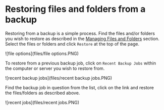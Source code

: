 # Restoring files and folders from a backup

Restoring from a backup is a simple process.  Find the files and/or folders you wish to restore as described in the [Managing Files and Folders](https://docs.ukfast.co.uk/FASTcloudbackup/Managingfilesandfolders.html) section.  Select the files or folders and click `Restore` at the top of the page.

![file options](files/file options.PNG)


To restore from a previous backup job, click on `Recent Backup Jobs` within the computer or server you wish to restore from. 

![recent backup jobs](files/recent backup jobs.PNG)

Find the backup job in question from the list, click on the link and restore the files/folders as described above.

![recent jobs](files/recent jobs.PNG)
